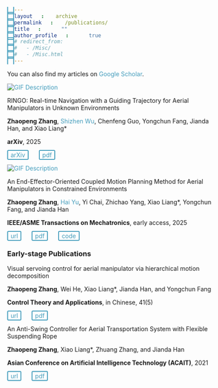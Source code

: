 ```yaml
---
layout: archive
permalink: /publications/
title: ""
author_profile: true
# redirect_from: 
#   - /Misc/
#   - /Misc.html
---
```


<!--{% if author.googlescholar %}
  You can also find my articles on <u><a href="{{author.googlescholar}}">my Google Scholar profile</a>.</u>
{% endif %}-->
<head>
  <link rel="stylesheet" href="styles.css">
  <style>
    a {
      text-decoration: none; /* Removes underline */
      color: #449DBC; /* Makes the link blue */
    }
    a:hover {
      text-decoration: none; /* Optional: adds underline on hover */
    }
    span a {
      border: 2px solid #449DBC;
      padding: 1px 6px;
      border-radius: 3px;
      text-decoration: none !important;
    }
    span a:hover {
      background-color:#449DBC;
      color: white;
      transition: all 0.3s ease;
      text-decoration: none !important;
    }
    span {
      margin-right: 20px;
    }
  </style>
</head>

You can also find my articles on <a href="{{site.author.googlescholar}}">Google Scholar</a>.

<div class="paper-container">
  <div class="media-container">
    <a href="/ringo/">
      <img src="ringo.gif" alt="GIF Description" class="paper-image">
    </a>
  </div>
  <div class="info-container">
    <p class="paper-title">RINGO: Real-time Navigation with a Guiding Trajectory for Aerial Manipulators in Unknown Environments</p>
    <p class="authors"><b>Zhaopeng Zhang</b>, <a href="https://scholar.google.com/citations?user=SLfWXGgAAAAJ&hl=zh-CN&oi=ao">Shizhen Wu</a>, Chenfeng Guo, Yongchun Fang, Jianda Han, and Xiao Liang*</p>
    <p class="journal"><b>arXiv</b>, 2025</p>
    <p class="url">
    <span><a href="https://arxiv.org/abs/2504.08338">arXiv</a></span>
    <span><a href="http://cheungsiupaang.github.io/files/ArXiv.pdf">pdf</a></span>
    </p>
  </div>
</div>

<div class="paper-container">
  <div class="media-container">
    <a href="/tmech/">
      <img src="2025-TMech.gif" alt="GIF Description" class="paper-image">
    </a>
  </div>
  <div class="info-container">
    <p class="paper-title">An End-Effector-Oriented Coupled Motion Planning Method for Aerial Manipulators in Constrained Environments</p>
    <p class="authors"> <b>Zhaopeng Zhang</b>, <a href="https://u-hai.github.io/">Hai Yu</a>, Yi Chai, Zhichao Yang, Xiao Liang*, Yongchun Fang, and Jianda Han </p>
    <p class="journal"> <b>IEEE/ASME Transactions on Mechatronics</b>, early access, 2025 </p>
    <p class="url">
    <span><a href="https://ieeexplore.ieee.org/document/10943237">url</a></span>
    <span><a href="http://cheungsiupaang.github.io/files/TMech.pdf">pdf</a></span>
    <span><a href="https://github.com/cheungsiupaang/Safe-Planner">code</a></span>
    </p>
  </div>
</div>

### Early-stage Publications

<div class="paper-container">
  <div class="info-container">
    <p class="paper-title">Visual servoing control for aerial manipulator via hierarchical motion decomposition</p>
    <p class="authors"> <b>Zhaopeng Zhang</b>, Wei He, Xiao Liang*, Jianda Han, and Yongchun Fang 
    </p>
    <p class="journal"> <b>Control Theory and Applications</b>, in Chinese, 41(5) </p>
    <p class="url">
    <span><a href="https://kns.cnki.net/kcms2/article/abstract?v=fr434Wv7ssYZY56kpDGQhLu1mhah8LgPFdEvEfe1i-mnOVllgkuYLOmHXorX3uZCx-PrBeVEbcPCqVbIrnodlb0x1KEw_ifXn6nQGbpfPmllNEwpr5ra14D3r3J9Ifi1O_N820VAneyvipNkacqrstESmDWQ8Ca9IWJV2pqBFXdkteTZq_BFbg==&uniplatform=NZKPT&language=CHS">url</a></span>
    <span><a href="http://cheungsiupaang.github.io/files/kzllyy.pdf">pdf</a></span>
    </p>
  </div>
</div>

<div class="paper-container">
  <div class="info-container">
    <p class="paper-title">An Anti-Swing Controller for Aerial Transportation System with Flexible Suspending Rope</p>
    <p class="authors"> <b>Zhaopeng Zhang</b>, Xiao Liang*, Zhuang Zhang, and Jianda Han </p>
    <p class="journal"> <b>Asian Conference on Artificial Intelligence Technology (ACAIT)</b>, 2021 </p>
    <p class="url">
    <span><a href="https://ieeexplore.ieee.org/document/9731307">url</a></span>
    <span><a href="http://cheungsiupaang.github.io/files/acait.pdf">pdf</a></span>
    </p>
  </div>
</div>
